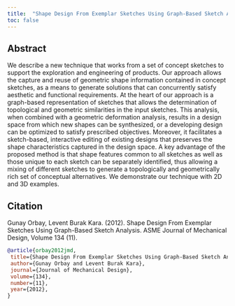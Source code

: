 ```yaml
---
title:  "Shape Design From Exemplar Sketches Using Graph-Based Sketch Analysis"
toc: false
---
```


## Abstract

We describe a new technique that works from a set of concept sketches to support the exploration and engineering of products. Our approach allows the capture and reuse of geometric shape information contained in concept sketches, as a means to generate solutions that can concurrently satisfy aesthetic and functional requirements. At the heart of our approach is a graph-based representation of sketches that allows the determination of topological and geometric similarities in the input sketches. This analysis, when combined with a geometric deformation analysis, results in a design space from which new shapes can be synthesized, or a developing design can be optimized to satisfy prescribed objectives. Moreover, it facilitates a sketch-based, interactive editing of existing designs that preserves the shape characteristics captured in the design space. A key advantage of the proposed method is that shape features common to all sketches as well as those unique to each sketch can be separately identified, thus allowing a mixing of different sketches to generate a topologically and geometrically rich set of conceptual alternatives. We demonstrate our technique with 2D and 3D examples.

## Citation

Gunay Orbay, Levent Burak Kara. (2012). Shape Design From Exemplar Sketches Using Graph-Based Sketch Analysis. ASME Journal of Mechanical Design, Volume 134 (11).

```bibtex
@article{orbay2012jmd,
 title={Shape Design From Exemplar Sketches Using Graph-Based Sketch Analysis},
 author={Gunay Orbay and Levent Burak Kara},
 journal={Journal of Mechanical Design},
 volume={134},
 number={11},
 year={2012},
}
```
